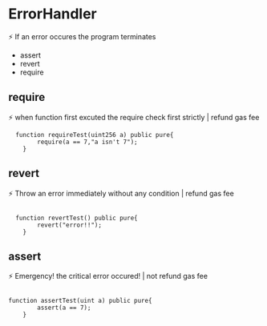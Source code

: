 # ErrorHandler
⚡️ If an error occures the program terminates
 * assert
 * revert
 * require


## require
⚡️ when function first excuted the require check first strictly | refund gas fee 


```solidity
  function requireTest(uint256 a) public pure{
        require(a == 7,"a isn't 7");
    }
```


## revert
⚡️ Throw an error immediately without any condition  | refund gas fee 

```solidity

  function revertTest() public pure{
        revert("error!!");
    }

```


## assert
⚡️ Emergency! the critical error occured!   | not refund gas fee 

```solidity

function assertTest(uint a) public pure{
        assert(a == 7);
    }

```



